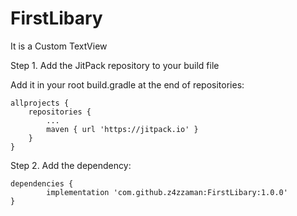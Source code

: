 # FirstLibary
It is a Custom TextView

Step 1. Add the JitPack repository to your build file

Add it in your root build.gradle at the end of repositories:

	allprojects {
		repositories {
			...
			maven { url 'https://jitpack.io' }
		}
	}
  
 Step 2. Add the dependency:
 
 	dependencies {
	        implementation 'com.github.z4zzaman:FirstLibary:1.0.0'
	}
